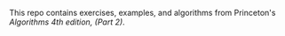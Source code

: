 This repo contains exercises, examples, and algorithms from Princeton's
_Algorithms 4th edition, (Part 2)_.
